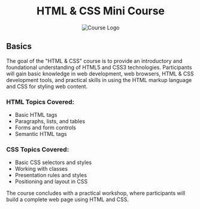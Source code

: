 <h1 align="center">HTML & CSS Mini Course</h1>

<p align="center">
  <img src="https://your-image-url.com" alt="Course Logo">
</p>

## Basics
The goal of the "HTML & CSS" course is to provide an introductory and foundational understanding of HTML5 and CSS3 technologies. Participants will gain basic knowledge in web development, web browsers, HTML & CSS development tools, and practical skills in using the HTML markup language and CSS for styling web content.

### HTML Topics Covered:
- Basic HTML tags
- Paragraphs, lists, and tables
- Forms and form controls
- Semantic HTML tags

### CSS Topics Covered:
- Basic CSS selectors and styles
- Working with classes
- Presentation rules and styles
- Positioning and layout in CSS

The course concludes with a practical workshop, where participants will build a complete web page using HTML and CSS.
